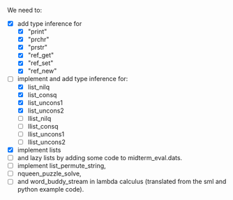 We need to:  
-[x] add type inference for  
    -[x] "print"  
    -[x] "prchr"  
    -[x] "prstr"  
    -[x] "ref_get"  
    -[x] "ref_set"  
    -[x] "ref_new"  
-[ ] implement and add type inference for:
    -[x] list_nilq 
    -[x] list_consq 
    -[x] list_uncons1
    -[x] list_uncons2 
    -[ ] llist_nilq
    -[ ] llist_consq 
    -[ ] llist_uncons1 
    -[ ] llist_uncons2
-[x] implement lists 
-[ ] and lazy lists by adding some code to midterm_eval.dats.
-[ ] implement list_permute_string, 
-[ ] nqueen_puzzle_solve, 
-[ ] and word_buddy_stream in lambda calculus (translated from the sml and python example code).
